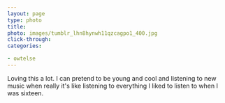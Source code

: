 ```yaml
---
layout: page
type: photo
title: 
photo: images/tumblr_lhn8hynwh11qzcagpo1_400.jpg
click-through: 
categories: 

- owtelse
---
```

Loving this a lot. I can pretend to be young and cool and listening to new music when really it's like listening to everything I liked to listen to when I was sixteen. 
